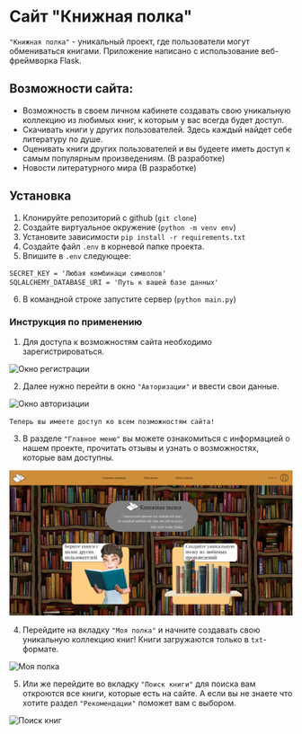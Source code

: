 # Сайт "Книжная полка"

`"Книжная полка"` - уникальный проект, где пользователи могут обмениваться книгами. Приложение написано с использование веб-фреймворка Flask.

## Возможности сайта:
- Возможность в своем личном кабинете создавать свою уникальную коллекцию из любимых книг, к которым у вас всегда будет доступ.
- Скачивать книги у других пользователей. Здесь каждый найдет себе литературу по душе.
- Оценивать книги других пользователей и вы будеете иметь доступ к самым популярным произведениям. (В разработке) 
- Новости литературного мира (В разработке)

## Установка

1. Клонируйте репозиторий с github (`git clone`)
2. Создайте виртуальное окружение (`python -m venv env`)
3. Установите зависимости `pip install -r requirements.txt`
4. Создайте файл `.env` в корневой папке проекта.
5. Впишите в `.env` следующее:
```
SECRET_KEY = 'Любая комбинаци символов'
SQLALCHEMY_DATABASE_URI = 'Путь к вашей базе данных'
```
6. В командной строке запустите сервер (`python main.py`)

### Инструкция по применению

1. Для доступа к возможностям сайта необходимо зарегистрироваться.

![Окно регистрации](https://github.com/NikitaTiv/Bookshelf/blob/origin/bookshelf/webapp/static/img/Pict_for_READ_ME/reg.png)

2. Далее нужно перейти в окно `"Авторизации"` и ввести свои данные.

![Окно авторизации](https://github.com/NikitaTiv/Bookshelf/blob/origin/bookshelf/webapp/static/img/Pict_for_READ_ME/authorization.png)

`Теперь вы имеете доступ ко всем позможностям сайта!`

3. В разделе `"Главное меню"` вы можете ознакомиться с информацией о нашем проекте, прочитать отзывы и узнать о возможностях, которые вам доступны.

![Главное меню](https://github.com/NikitaTiv/Bookshelf/blob/main/webapp/static/img/Pict_for_READ_ME/main_menu.png)

4. Перейдите на вкладку `"Моя полка"` и начните создавать свою уникальную коллекцию книг! Книги загружаются только в `txt`-формате.

![Моя полка](https://github.com/NikitaTiv/Bookshelf/blob/origin/bookshelf/webapp/static/img/Pict_for_READ_ME/myshelf.png)

5. Или же перейдите во вкладку `"Поиск книги"` для поиска вам откроются все книги, которые есть на сайте. А если вы не знаете что хотите раздел `"Рекомендации"` поможет вам с выбором.

![Поиск книг](https://github.com/NikitaTiv/Bookshelf/blob/origin/bookshelf/webapp/static/img/Pict_for_READ_ME/search.png)
